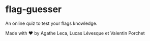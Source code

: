 # flag-guesser

An online quiz to test your flags knowledge.

Made with ❤ by Agathe Leca, Lucas Lévesque et Valentin Porchet
